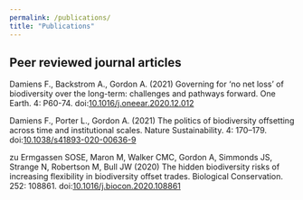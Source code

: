 ```yaml
---
permalink: /publications/
title: "Publications"
---
```


## Peer reviewed journal articles

Damiens F., Backstrom A., Gordon A. (2021) Governing for ‘no net loss’ of biodiversity over the long-term: challenges and pathways forward. One Earth. 4: P60-74. doi:[10.1016/j.oneear.2020.12.012](http://dx.doi.org/10.1016/j.oneear.2020.12.012)


Damiens F., Porter L., Gordon A. (2021) The politics of biodiversity offsetting across time and institutional scales. Nature Sustainability. 4: 170–179. doi:[10.1038/s41893-020-00636-9](http://dx.doi.org/10.1038/s41893-020-00636-9)

zu Ermgassen SOSE, Maron M, Walker CMC, Gordon A, Simmonds JS, Strange N, Robertson M, Bull JW (2020) The hidden biodiversity risks of increasing flexibility in biodiversity offset trades. Biological Conservation. 252: 108861. doi:[10.1016/j.biocon.2020.108861](http://dx.doi.org/0.1016/j.biocon.2020.108861)